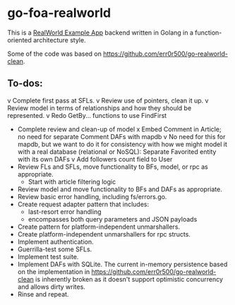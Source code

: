 # go-foa-realworld

This is a [RealWorld Example App](https://github.com/gothinkster/realworld) backend written in Golang in a
function-oriented architecture style.

Some of the code was based on https://github.com/err0r500/go-realworld-clean.

## To-dos:

v Complete first pass at SFLs. 
v Review use of pointers, clean it up. 
v Review model in terms of relationships and how they should be represented.
v Redo GetBy... functions to use FindFirst
* Complete review and clean-up of model
  x Embed Comment in Article; no need for separate Comment DAFs with mapdb
  v No need for this for mapdb, but we want to do it for consistency with how we might model it
    with a real database (relational or NoSQL): Separate Favorited entity with its own DAFs
  v Add followers count field to User
* Review FLs and SFLs, move functionality to BFs, model, or rpc as appropriate.
    - Start with article filtering logic
* Review model and move functionality to BFs and DAFs as appropriate.
* Review basic error handling, including fs/errors.go.
* Create request adapter pattern that includes:
    - last-resort error handling
    - encompasses both query parameters and JSON payloads
* Create pattern for platform-independent unmarshallers.
* Create platform-independent unmarshallers for rpc structs.
* Implement authentication.
* Guerrilla-test some SFLs.
* Implement test suite.
* Implement DAFs with SQLite. The current in-memory persistence based on the implementation in
  https://github.com/err0r500/go-realworld-clean is inherently broken as it doesn't support optimistic concurrency and
  allows dirty writes.
* Rinse and repeat.
